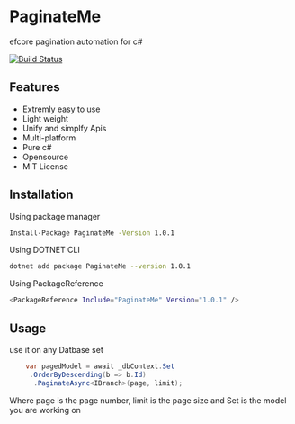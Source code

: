 # PaginateMe
efcore pagination automation for c#

[![Build Status](https://travis-ci.org/joemccann/dillinger.svg?branch=master)](https://github.com/probabilty/SELECT/tree/master)

## Features

- Extremly easy to use
- Light weight
- Unify and simplfy Apis
- Multi-platform
- Pure c#
- Opensource
- MIT License


## Installation

Using package manager 
```sh
Install-Package PaginateMe -Version 1.0.1
```
Using DOTNET CLI
```sh
dotnet add package PaginateMe --version 1.0.1
```
Using  PackageReference
```sh
<PackageReference Include="PaginateMe" Version="1.0.1" />
```

## Usage

use it on any Datbase set 

 ```c#
     var pagedModel = await _dbContext.Set
      .OrderByDescending(b => b.Id)
       .PaginateAsync<IBranch>(page, limit);
 ```
 
Where page is the page number, limit is the page size and Set is the model you are working on
